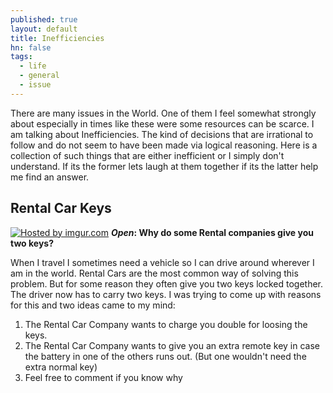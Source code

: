 ```yaml
---
published: true
layout: default
title: Inefficiencies
hn: false
tags: 
  - life
  - general
  - issue
---
```


There are many issues in the World. One of them I feel somewhat strongly about especially in times like these were some resources can be scarce. I am talking about Inefficiencies. The kind of decisions that are irrational to follow and do not seem to have been made via logical reasoning. Here is a collection of such things that are either inefficient or I simply don't understand. If its the former lets laugh at them together if its the latter help me find an answer.

## Rental Car Keys 

<a href="http://imgur.com/EwvbnaJ"><img src="http://i.imgur.com/EwvbnaJ.jpg" title="Hosted by imgur.com" /></a>
**_Open_: Why do some Rental companies give you two keys?**

When I travel I sometimes need a vehicle so I can drive around wherever I am in the world. Rental Cars are the most common way of solving this problem. But for some reason they often give you two keys locked together. The driver now has to carry two keys. I was trying to come up with reasons for this and two ideas came to my mind:

1. The Rental Car Company wants to charge you double for loosing the keys.
2. The Rental Car Company wants to give you an extra remote key in case the battery in one of the others runs out. (But one wouldn't need the extra normal key)
3. Feel free to comment if you know why



